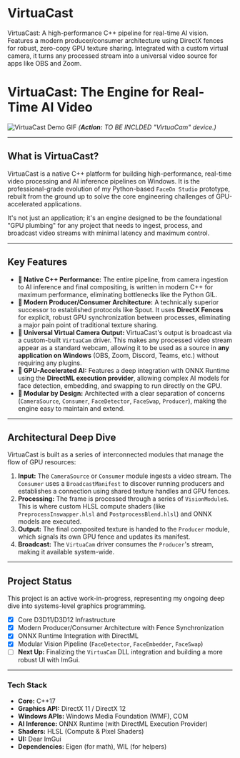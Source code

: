 # VirtuaCast
VirtuaCast: A high-performance C++ pipeline for real-time AI vision. Features a modern producer/consumer architecture using DirectX fences for robust, zero-copy GPU texture sharing. Integrated with a custom virtual camera, it turns any processed stream into a universal video source for apps like OBS and Zoom.

# VirtuaCast: The Engine for Real-Time AI Video

![VirtuaCast Demo GIF](https://your-link-to-a-demo.gif)
*(**Action:** TO BE INCLDED "VirtuaCam" device.)*

---

## What is VirtuaCast?

VirtuaCast is a native C++ platform for building high-performance, real-time video processing and AI inference pipelines on Windows. It is the professional-grade evolution of my Python-based `FaceOn Studio` prototype, rebuilt from the ground up to solve the core engineering challenges of GPU-accelerated applications.

It's not just an application; it's an engine designed to be the foundational "GPU plumbing" for any project that needs to ingest, process, and broadcast video streams with minimal latency and maximum control.

---

## Key Features

*   **🚀 Native C++ Performance:** The entire pipeline, from camera ingestion to AI inference and final compositing, is written in modern C++ for maximum performance, eliminating bottlenecks like the Python GIL.
*   **🔗 Modern Producer/Consumer Architecture:** A technically superior successor to established protocols like Spout. It uses **DirectX Fences** for explicit, robust GPU synchronization between processes, eliminating a major pain point of traditional texture sharing.
*   **📸 Universal Virtual Camera Output:** VirtuaCast's output is broadcast via a custom-built `VirtuaCam` driver. This makes any processed video stream appear as a standard webcam, allowing it to be used as a source in **any application on Windows** (OBS, Zoom, Discord, Teams, etc.) without requiring any plugins.
*   **🧠 GPU-Accelerated AI:** Features a deep integration with ONNX Runtime using the **DirectML execution provider**, allowing complex AI models for face detection, embedding, and swapping to run directly on the GPU.
*   **🤖 Modular by Design:** Architected with a clear separation of concerns (`CameraSource`, `Consumer`, `FaceDetector`, `FaceSwap`, `Producer`), making the engine easy to maintain and extend.

---

## Architectural Deep Dive

VirtuaCast is built as a series of interconnected modules that manage the flow of GPU resources:

1.  **Input:** The `CameraSource` or `Consumer` module ingests a video stream. The `Consumer` uses a `BroadcastManifest` to discover running producers and establishes a connection using shared texture handles and GPU fences.
2.  **Processing:** The frame is processed through a series of `VisionModule`s. This is where custom HLSL compute shaders (like `PreprocessInswapper.hlsl` and `PostprocessBlend.hlsl`) and ONNX models are executed.
3.  **Output:** The final composited texture is handed to the `Producer` module, which signals its own GPU fence and updates its manifest.
4.  **Broadcast:** The `VirtuaCam` driver consumes the `Producer`'s stream, making it available system-wide.

---

## Project Status

This project is an active work-in-progress, representing my ongoing deep dive into systems-level graphics programming.

-   [x] Core D3D11/D3D12 Infrastructure
-   [x] Modern Producer/Consumer Architecture with Fence Synchronization
-   [x] ONNX Runtime Integration with DirectML
-   [x] Modular Vision Pipeline (`FaceDetector`, `FaceEmbedder`, `FaceSwap`)
-   [ ] **Next Up:** Finalizing the `VirtuaCam` DLL integration and building a more robust UI with ImGui.

---

### Tech Stack

*   **Core:** C++17
*   **Graphics API:** DirectX 11 / DirectX 12
*   **Windows APIs:** Windows Media Foundation (WMF), COM
*   **AI Inference:** ONNX Runtime (with DirectML Execution Provider)
*   **Shaders:** HLSL (Compute & Pixel Shaders)
*   **UI:** Dear ImGui
*   **Dependencies:** Eigen (for math), WIL (for helpers)
